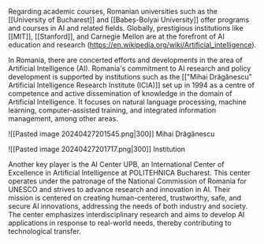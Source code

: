 Regarding academic courses, Romanian universities such as the [[University of Bucharest]] and [[Babeș-Bolyai University]] offer programs and courses in AI and related fields. Globally, prestigious institutions like [[MIT]], [[Stanford]], and Carnegie Mellon are at the forefront of AI education and research (https://en.wikipedia.org/wiki/Artificial_intelligence). 

In Romania, there are concerted efforts and developments in the area of Artificial Intelligence (AI). Romania's commitment to AI research and policy development is supported by institutions such as the [["Mihai Drăgănescu" Artificial Intelligence Research Institute (ICIA)]] set up in 1994 as a centre of competence and active dissemination of knowledge in the domain of Artificial Intelligence. It focuses on natural language processing, machine learning, computer-assisted training, and integrated information management, among other areas.


![[Pasted image 20240427201545.png|300]]
Mihai Drăgănescu


![[Pasted image 20240427201717.png|300]]
Institution


Another key player is the AI Center UPB, an International Center of Excellence in Artificial Intelligence at POLITEHNICA Bucharest. This center operates under the patronage of the National Commission of Romania for UNESCO and strives to advance research and innovation in AI. Their mission is centered on creating human-centered, trustworthy, safe, and secure AI innovations, addressing the needs of both industry and society. The center emphasizes interdisciplinary research and aims to develop AI applications in response to real-world needs, thereby contributing to technological transfer.